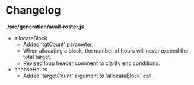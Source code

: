 # Changelog

**./src/generation/avail-roster.js**
* allocateBlock
	* Added 'tgtCount' parameter.
	* When allocating a block, the number of hours will never exceed the total target.
	* Revised loop header comment to clarify end conditions.
* chooseHours
	* Added 'targetCount' argument to 'allocateBlock' call.
